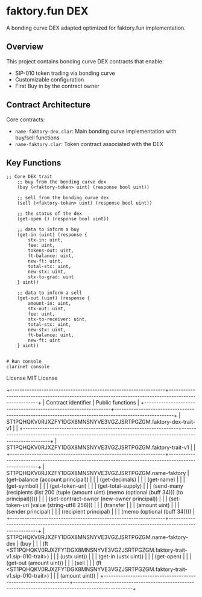 # faktory.fun DEX

A bonding curve DEX adapted optimized for faktory.fun implementation.

## Overview

This project contains bonding curve DEX contracts that enable:

- SIP-010 token trading via bonding curve
- Customizable configuration
- First Buy in by the contract owner

## Contract Architecture

Core contracts:

- `name-faktory-dex.clar`: Main bonding curve implementation with buy/sell functions
- `name-faktory.clar`: Token contract associated with the DEX

## Key Functions

```clarity
;; Core DEX trait
    ;; buy from the bonding curve dex
    (buy (<faktory-token> uint) (response bool uint))

    ;; sell from the bonding curve dex
    (sell (<faktory-token> uint) (response bool uint))

    ;; the status of the dex
    (get-open () (response bool uint))

    ;; data to inform a buy
    (get-in (uint) (response {
        stx-in: uint,
        fee: uint,
        tokens-out: uint,
        ft-balance: uint,
        new-ft: uint,
        total-stx: uint,
        new-stx: uint,
        stx-to-grad: uint
    } uint))

    ;; data to inform a sell
    (get-out (uint) (response {
        amount-in: uint,
        stx-out: uint,
        fee: uint,
        stx-to-receiver: uint,
        total-stx: uint,
        new-stx: uint,
        ft-balance: uint,
        new-ft: uint
    } uint))


# Run console
clarinet console
```

License
MIT License

+----------------------------------------------------------------+------------------------------------------------------------------------------------------------------+
| Contract identifier | Public functions |
+----------------------------------------------------------------+------------------------------------------------------------------------------------------------------+
| ST1PQHQKV0RJXZFY1DGX8MNSNYVE3VGZJSRTPGZGM.faktory-dex-trait-v1 | |
+----------------------------------------------------------------+------------------------------------------------------------------------------------------------------+
| ST1PQHQKV0RJXZFY1DGX8MNSNYVE3VGZJSRTPGZGM.faktory-trait-v1 | |
+----------------------------------------------------------------+------------------------------------------------------------------------------------------------------+
| ST1PQHQKV0RJXZFY1DGX8MNSNYVE3VGZJSRTPGZGM.name-faktory | (get-balance (account principal)) |
| | (get-decimals) |
| | (get-name) |
| | (get-symbol) |
| | (get-token-uri) |
| | (get-total-supply) |
| | (send-many (recipients (list 200 (tuple (amount uint) (memo (optional (buff 34))) (to principal))))) |
| | (set-contract-owner (new-owner principal)) |
| | (set-token-uri (value (string-utf8 256))) |
| | (transfer |
| | (amount uint) |
| | (sender principal) |
| | (recipient principal) |
| | (memo (optional (buff 34)))) |
+----------------------------------------------------------------+------------------------------------------------------------------------------------------------------+
| ST1PQHQKV0RJXZFY1DGX8MNSNYVE3VGZJSRTPGZGM.name-faktory-dex | (buy |
| | (ft <ST1PQHQKV0RJXZFY1DGX8MNSNYVE3VGZJSRTPGZGM.faktory-trait-v1.sip-010-trait>) |
| | (ustx uint)) |
| | (get-in (ustx uint)) |
| | (get-open) |
| | (get-out (amount uint)) |
| | (sell |
| | (ft <ST1PQHQKV0RJXZFY1DGX8MNSNYVE3VGZJSRTPGZGM.faktory-trait-v1.sip-010-trait>) |
| | (amount uint)) |
+----------------------------------------------------------------+------------------------------------------------------------------------------------------------------+
